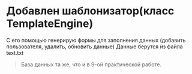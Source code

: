 
# Добавлен шаблонизатор(класс TemplateEngine)

C его помощью генерирую формы для заполнения данных (добавить пользователя, удалить, обновить данные) 
Данные берутся из файла text.txt


>База данных та же, что и в 9-ой практической работе.

